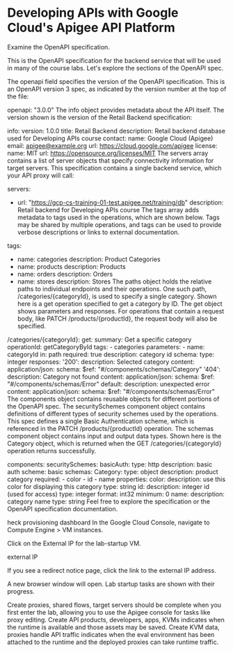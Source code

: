 # Developing APIs with Google Cloud's Apigee API Platform

Examine the OpenAPI specification.

This is the OpenAPI specification for the backend service that will be used in many of the course labs. Let's explore the sections of the OpenAPI spec.

The openapi field specifies the version of the OpenAPI specification. This is an OpenAPI version 3 spec, as indicated by the version number at the top of the file:

openapi: "3.0.0"
The info object provides metadata about the API itself. The version shown is the version of the Retail Backend specification:

info:
  version: 1.0.0
  title: Retail Backend
  description: Retail backend database used for Developing APIs course
  contact:
    name: Google Cloud (Apigee)
    email: apigee@example.org
    url: https://cloud.google.com/apigee
  license:
    name: MIT
    url: https://opensource.org/licenses/MIT
The servers array contains a list of server objects that specify connectivity information for target servers. This specification contains a single backend service, which your API proxy will call:

servers:
- url: "https://gcp-cs-training-01-test.apigee.net/training/db"
  description: Retail backend for Developing APIs course
The tags array adds metadata to tags used in the operations, which are shown below. Tags may be shared by multiple operations, and tags can be used to provide verbose descriptions or links to external documentation.

tags:
  - name: categories
    description: Product Categories
  - name: products
    description: Products
  - name: orders
    description: Orders
  - name: stores
    description: Stores
The paths object holds the relative paths to individual endpoints and their operations. One such path, /categories/{categoryId}, is used to specify a single category. Shown here is a get operation specified to get a category by ID. The get object shows parameters and responses. For operations that contain a request body, like PATCH /products/{productId}, the request body will also be specified.

  /categories/{categoryId}:
    get:
      summary: Get a specific category
      operationId: getCategoryById
      tags:
        - categories
      parameters:
        - name: categoryId
          in: path
          required: true
          description: category id
          schema:
            type: integer
      responses:
        '200':
          description: Selected category
          content:
            application/json:
              schema:
                $ref: "#/components/schemas/Category"
        '404':
          description: Category not found
          content:
            application/json:
              schema:
                $ref: "#/components/schemas/Error"
        default:
          description: unexpected error
          content:
            application/json:
              schema:
                $ref: "#/components/schemas/Error"
The components object contains reusable objects for different portions of the OpenAPI spec. The securitySchemes component object contains definitions of different types of security schemes used by the operations. This spec defines a single Basic Authentication scheme, which is referenced in the PATCH /products/{productId} operation. The schemas component object contains input and output data types. Shown here is the Category object, which is returned when the GET /categories/{categoryId} operation returns successfully.

components:
  securitySchemes:
    basicAuth:
      type: http
      description: basic auth
      scheme: basic
  schemas:
    Category:
      type: object
      description: product category
      required:
        - color
        - id
        - name
      properties:
        color:
          description: use this color for displaying this category
          type: string
        id:
          description: integer id (used for access)
          type: integer
          format: int32
          minimum: 0
        name:
          description: category name
          type: string
Feel free to explore the specification or the OpenAPI specification documentation.




heck provisioning dashboard
In the Google Cloud Console, navigate to Compute Engine > VM instances.

Click on the External IP for the lab-startup VM.

external IP

If you see a redirect notice page, click the link to the external IP address.

A new browser window will open. Lab startup tasks are shown with their progress.

Create proxies, shared flows, target servers should be complete when you first enter the lab, allowing you to use the Apigee console for tasks like proxy editing.
Create API products, developers, apps, KVMs indicates when the runtime is available and those assets may be saved.
Create KVM data, proxies handle API traffic indicates when the eval environment has been attached to the runtime and the deployed proxies can take runtime traffic.